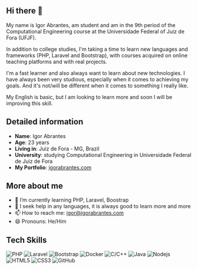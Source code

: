 ## Hi there 👋

My name is Igor Abrantes, am student and am in the 9th period of the Computational Engineering course at the Universidade Federal of Juiz de Fora (UFJF).

In addition to college studies, I'm taking a time to learn new languages and frameworks (PHP, Laravel and Bootstrap), with courses acquired on online teaching platforms and with real projects.

I'm a fast learner and also always want to learn about new technologies. I have always been very studious, especially when it comes to achieving my goals. And it's not/will be different when it comes to something I really like.

My English is basic, but I am looking to learn more and soon I will be improving this skill.

## Detailed information

* **Name**: Igor Abrantes
* **Age**: 23 years
* **Living in**: Juiz de Fora - MG, Brazil
* **University**: studying Computational Engineering in Universidade Federal de Juiz de Fora
* **My Portfolio**: [igorabrantes.com](https://igorabrantes.com)

## More about me

* 🌱 I’m currently learning PHP, Laravel, Boostrap
* 🤔 I seek help in any languages, it is always good to learn more and more
* 📫 How to reach me: [igor@igorabrantes.com](mailto:igor@igorabrantes.com)
* 😄 Pronouns: He/Him

## Tech Skills

![PHP](https://img.shields.io/badge/-PHP-black?style=for-the-badge&logo=php)
![Laravel](https://img.shields.io/badge/-Laravel-white?style=for-the-badge&logo=laravel)
![Bootstrap](https://img.shields.io/badge/-Bootstrap-563D7C?style=for-the-badge&logo=bootstrap)
![Docker](https://img.shields.io/badge/-Docker-384d54?style=for-the-badge&logo=docker)
![C/C++](https://img.shields.io/badge/C++-blue.svg?style=for-the-badge&logo=c%2B%2B)
![Java](https://img.shields.io/badge/-Java-yellow?style=for-the-badge&logo=java)
![Nodejs](https://img.shields.io/badge/NodeJs-339933.svg?style=for-the-badge&logo=node.js&logoColor=white)
![HTML5](https://img.shields.io/badge/-HTML5-E34F26?style=for-the-badge&logo=html5&logoColor=white)
![CSS3](https://img.shields.io/badge/-CSS3-1572B6?style=for-the-badge&logo=css3)
![GitHub](https://img.shields.io/badge/-GitHub-181717?style=for-the-badge&logo=github)

